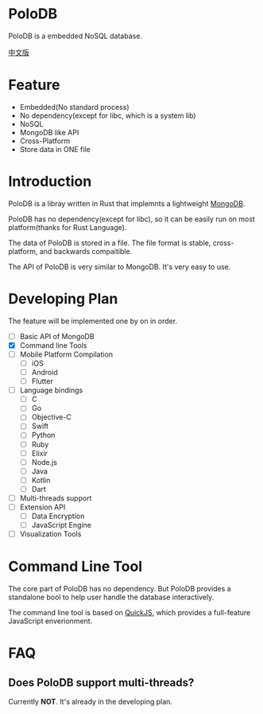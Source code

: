 
# PoloDB

PoloDB is a embedded NoSQL database.

[中文版](README_CN.md)

# Feature

- Embedded(No standard process)
- No dependency(except for libc, which is a system lib)
- NoSQL
- MongoDB like API
- Cross-Platform
- Store data in ONE file

# Introduction

PoloDB is a libray written in Rust
that implemnts a lightweight [MongoDB](https://www.mongodb.com/).

PoloDB has no dependency(except for libc),
so it can be easily run on most platform(thanks 
for Rust Language).

The data of PoloDB is stored in a file.
The file format is stable, cross-platform, and
backwards compaitible.

The API of PoloDB is very similar to MongoDB.
It's very easy to use.

# Developing Plan

The feature will be implemented one by on in order.

- [ ] Basic API of MongoDB
- [x] Command line Tools
- [ ] Mobile Platform Compilation
  - [ ] iOS
  - [ ] Android
  - [ ] Flutter
- [ ] Language bindings
  - [ ] C
  - [ ] Go
  - [ ] Objective-C
  - [ ] Swift
  - [ ] Python
  - [ ] Ruby
  - [ ] Elixir
  - [ ] Node.js
  - [ ] Java
  - [ ] Kotlin
  - [ ] Dart
- [ ] Multi-threads support
- [ ] Extension API
  - [ ] Data Encryption
  - [ ] JavaScript Engine
- [ ] Visualization Tools

# Command Line Tool

The core part of PoloDB has no dependency. But PoloDB provides
a standalone bool to help user handle the database interactively.

The command line tool is based on [QuickJS](https://bellard.org/quickjs/),
which provides a full-feature JavaScript enverionment.

# FAQ

## Does PoloDB support multi-threads?

Currently **NOT**. It's already in the developing plan.
